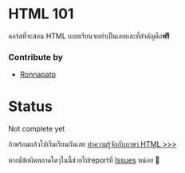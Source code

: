 # HTML 101
คอร์สที่จะสอน HTML เเบบเรียนจบทำเป็นเลยเเละที่สำคัญคือ**ฟรี**

### Contribute by
- [Ronnapatp](https://github.com/ronnapatp)

# Status 
Not complete yet


ถ้าพร้อมเเล้วไปเริ่มเรียนกันเลย
[ทำความรู้จักกับภาษา HTML >>>](https://github.com/codedevth101/html101/blob/main/HTML/intro.md)

หากมีข้อผิดพลาดใดๆในนี้ช่วยไปreportที่ [Issues](https://github.com/codedevth101/html101/issues) หน่อย 🙏
